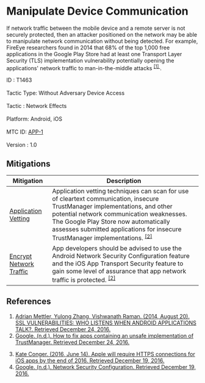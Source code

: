 <div class="container-fluid">
 <h1>
  Manipulate Device Communication
 </h1>
 <div class="row">
  <div class="col-md-8 description-body">
   <p>
    If network traffic between the mobile device and a remote server is not securely protected, then an attacker positioned on the network may be able to manipulate network communication without being detected. For example, FireEye researchers found in 2014 that 68% of the top 1,000 free applications in the Google Play Store had at least one Transport Layer Security (TLS) implementation vulnerability potentially opening the applications' network traffic to man-in-the-middle attacks
    <span class="scite-citeref-number" data-reference="FireEye-SSL" id="scite-ref-1-a">
     <sup>
      <a aria-describedby="qtip-0" data-hasqtip="0" href="https://www.fireeye.com/blog/threat-research/2014/08/ssl-vulnerabilities-who-listens-when-android-applications-talk.html" target="_blank">
       [1]
      </a>
     </sup>
    </span>
    .
   </p>
  </div>
  <div class="col-md-4">
   <div class="card">
    <div class="card-body">
     <div class="card-data">
      <span class="h5 card-title">
       ID
      </span>
      : T1463
      <br/>
      <br/>
     </div>
     <div class="card-data">
      <span class="h5 card-title">
       Tactic Type:
      </span>
      Without Adversary Device Access
      <br/>
      <br/>
     </div>
     <div class="card-data">
      <span class="h5 card-title">
       Tactic
      </span>
      : Network Effects
      <br/>
      <br/>
     </div>
     <div class="card-data">
      <span class="h5 card-title">
       Platform:
      </span>
      Android, iOS
      <br/>
      <br/>
     </div>
     <div class="card-data">
      <span class="h5 card-title">
      </span>
     </div>
     <div class="card-data">
      <span class="h5 card-title">
      </span>
     </div>
     <div class="card-data">
      <span class="h5 card-title">
      </span>
     </div>
     <div class="card-data">
      <span class="h5 card-title">
      </span>
     </div>
     <div class="card-data">
      <span class="h5 card-title">
      </span>
     </div>
     <div class="card-data">
      <span class="h5 card-title">
      </span>
     </div>
     <div class="card-data">
      <span class="h5 card-title">
      </span>
     </div>
     <div class="card-data">
      <span class="h5 card-title">
      </span>
     </div>
     <div class="card-data">
      <span class="h5 card-title">
      </span>
     </div>
     <div class="card-data">
      <span class="h5 card-title">
       MTC ID:
      </span>
      <a href="https://pages.nist.gov/mobile-threat-catalogue/application-threats/APP-1.html" target="_blank">
       APP-1
      </a>
      <br/>
      <br/>
     </div>
     <div class="card-data">
      <span class="h5 card-title">
      </span>
     </div>
     <div class="card-data">
      <span class="h5 card-title">
       Version
      </span>
      : 1.0
     </div>
    </div>
   </div>
  </div>
 </div>
 <h2 class="pt-3" id="mitigations">
  Mitigations
 </h2>
 <table class="table table-bordered table-light mt-2">
  <thead>
   <tr>
    <th scope="col">
     Mitigation
    </th>
    <th scope="col">
     Description
    </th>
   </tr>
  </thead>
  <tbody class="bg-white">
   <tr>
    <td>
     <a href="https://attack.mitre.org/mitigations/M1005">
      Application Vetting
     </a>
    </td>
    <td>
     Application vetting techniques can scan for use of cleartext communication, insecure TrustManager implementations, and other potential network communication weaknesses. The Google Play Store now automatically assesses submitted applications for insecure TrustManager implementations.
     <span class="scite-citeref-number" data-reference="Google-TrustManager" id="scite-ref-2-a" onclick="scrollToRef('scite-2')">
      <sup>
       <a aria-describedby="qtip-1" data-hasqtip="1" href="https://support.google.com/faqs/answer/6346016?hl=en" target="_blank">
        [2]
       </a>
      </sup>
     </span>
    </td>
   </tr>
   <tr>
    <td>
     <a href="https://attack.mitre.org/mitigations/M1009">
      Encrypt Network Traffic
     </a>
    </td>
    <td>
     App developers should be advised to use the Android Network Security Configuration feature and the iOS App Transport Security feature to gain some level of assurance that app network traffic is protected.
     <span class="scite-citeref-number" data-reference="Google-TrustManager" id="scite-ref-2-a" onclick="scrollToRef('scite-2')">
      <sup>
       <a aria-describedby="qtip-1" data-hasqtip="1" href="https://support.google.com/faqs/answer/6346016?hl=en" target="_blank">
        [2]
       </a>
      </sup>
     </span>
    </td>
   </tr>
  </tbody>
 </table>
 <h2 class="pt-3" id="references">
  References
 </h2>
 <div class="row">
  <div class="col">
   <ol>
    <li>
     <span class="scite-citation" id="scite-1">
      <span class="scite-citation-text">
       <a class="external text" href="https://www.fireeye.com/blog/threat-research/2014/08/ssl-vulnerabilities-who-listens-when-android-applications-talk.html" name="scite-1" rel="nofollow" target="_blank">
        Adrian Mettler, Yulong Zhang, Vishwanath Raman. (2014, August 20). SSL VULNERABILITIES: WHO LISTENS WHEN ANDROID APPLICATIONS TALK?. Retrieved December 24, 2016.
       </a>
      </span>
     </span>
    </li>
    <li>
     <span class="scite-citation" id="scite-2">
      <span class="scite-citation-text">
       <a class="external text" href="https://support.google.com/faqs/answer/6346016?hl=en" name="scite-2" rel="nofollow" target="_blank">
        Google. (n.d.). How to fix apps containing an unsafe implementation of TrustManager. Retrieved December 24, 2016.
       </a>
      </span>
     </span>
    </li>
   </ol>
  </div>
  <div class="col">
   <ol start="3.0">
    <li>
     <span class="scite-citation" id="scite-3">
      <span class="scite-citation-text">
       <a class="external text" href="https://techcrunch.com/2016/06/14/apple-will-require-https-connections-for-ios-apps-by-the-end-of-2016/" name="scite-3" rel="nofollow" target="_blank">
        Kate Conger. (2016, June 14). Apple will require HTTPS connections for iOS apps by the end of 2016. Retrieved December 19, 2016.
       </a>
      </span>
     </span>
    </li>
    <li>
     <span class="scite-citation" id="scite-4">
      <span class="scite-citation-text">
       <a class="external text" href="https://developer.android.com/training/articles/security-config.html" name="scite-4" rel="nofollow" target="_blank">
        Google. (n.d.). Network Security Configuration. Retrieved December 19, 2016.
       </a>
      </span>
     </span>
    </li>
   </ol>
  </div>
 </div>
</div>

